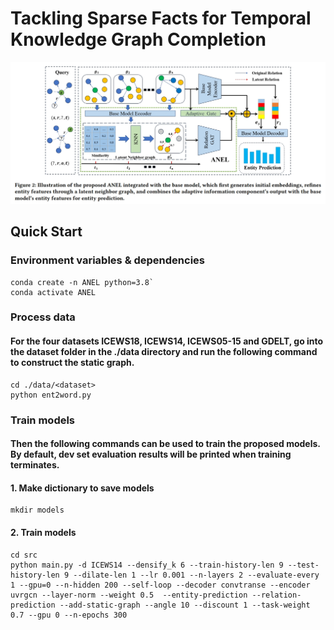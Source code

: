 # Tackling Sparse Facts for Temporal Knowledge Graph Completion

![Markdown Logo](https://github.com/xuanfeng666666/ANEL/blob/master/REGCN_ANEL/ANEL.png)

## Quick Start
### Environment variables & dependencies
```
conda create -n ANEL python=3.8`
conda activate ANEL
```

### Process data

#### For the four datasets ICEWS18, ICEWS14, ICEWS05-15 and GDELT, go into the dataset folder in the ./data directory and run the following command to construct the static graph.
```
cd ./data/<dataset>
python ent2word.py
```
### Train models

#### Then the following commands can be used to train the proposed models. By default, dev set evaluation results will be printed when training terminates.

#### 1. Make dictionary to save models
```
mkdir models
```
#### 2. Train models
```
cd src
python main.py -d ICEWS14 --densify_k 6 --train-history-len 9 --test-history-len 9 --dilate-len 1 --lr 0.001 --n-layers 2 --evaluate-every 1 --gpu=0 --n-hidden 200 --self-loop --decoder convtranse --encoder uvrgcn --layer-norm --weight 0.5  --entity-prediction --relation-prediction --add-static-graph --angle 10 --discount 1 --task-weight 0.7 --gpu 0 --n-epochs 300
```
